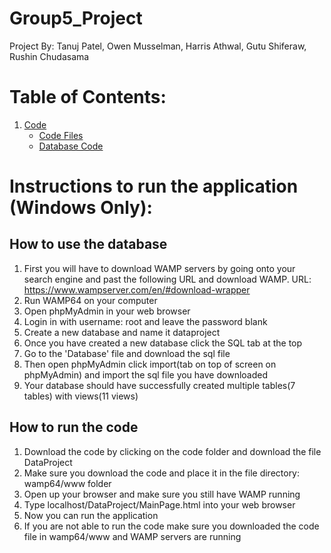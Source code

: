 # **Group5_Project**
Project By: Tanuj Patel,  Owen Musselman, Harris Athwal, Gutu Shiferaw, Rushin Chudasama

# **Table of Contents:**
1. [Code](Code)
    - [Code Files](Code/DataProject)
    - [Database Code](Database/dataproject.sql)


# **Instructions to run the application (Windows Only):**

## **How to use the database**

1. First you will have to download WAMP servers by going onto your search engine and past the following URL and download WAMP. URL: https://www.wampserver.com/en/#download-wrapper
2. Run WAMP64 on your computer
3. Open phpMyAdmin in your web browser
4. Login in with username: root and leave the password blank
5. Create a new database and name it dataproject 
6. Once you have created a new database click the SQL tab at the top
7. Go to the 'Database' file and download the sql file 
8. Then open phpMyAdmin click import(tab on top of screen on phpMyAdmin) and import the sql file you have downloaded
9. Your database should have successfully created multiple tables(7 tables) with views(11 views)

## **How to run the code**

1. Download the code by clicking on the code folder and download the file DataProject
2. Make sure you download the code and place it in the file directory: wamp64/www folder
3. Open up your browser and make sure you still have WAMP running
4. Type localhost/DataProject/MainPage.html into your web browser
5. Now you can run the application
6. If you are not able to run the code make sure you downloaded the code file in wamp64/www and WAMP servers are running

